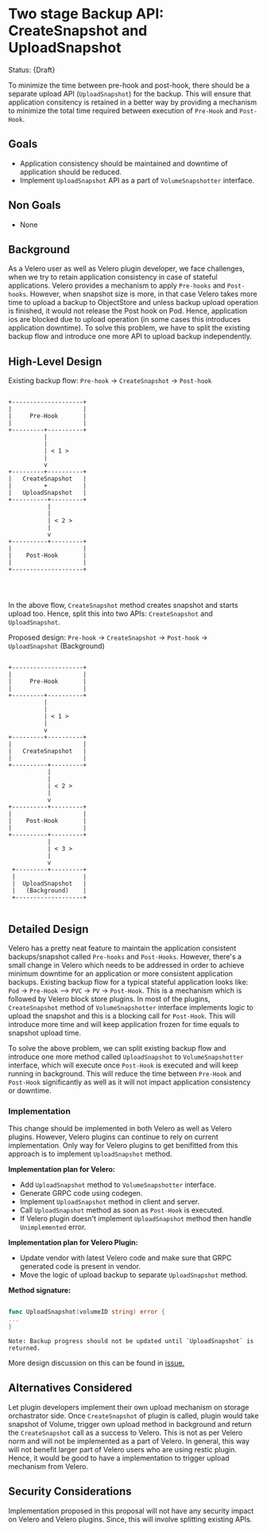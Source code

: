 # Two stage Backup API: CreateSnapshot and UploadSnapshot

Status: {Draft}

To minimize the time between pre-hook and post-hook, there should be a separate upload API (`UploadSnapshot`) for the backup. This will ensure that application consitency is retained in a better way by providing a mechanism to minimize the total time required between execution of `Pre-Hook` and `Post-Hook`.

## Goals

- Application consistency should be maintained and downtime of application should be reduced.
- Implement `UploadSnapshot` API as a part of `VolumeSnapshotter` interface.

## Non Goals

- None

## Background

As a Velero user as well as Velero plugin developer, we face challenges, when we try to retain application consistency in case of stateful applications. Velero provides a mechanism to apply `Pre-hooks` and `Post-hooks`. However, when snapshot size is more, in that case Velero takes more time to upload a backup to ObjectStore and unless backup upload operation is finished, it would not release the Post hook on Pod. Hence, application ios are blocked due to upload operation (in some cases this introduces application downtime).
To solve this problem, we have to split the existing backup flow and introduce one more API to upload backup independently.

## High-Level Design

Existing backup flow:    `Pre-hook` -> `CreateSnapshot` -> `Post-hook`

```acsii

+--------------------+
|                    |
|     Pre-Hook       |
|                    |
+---------+----------+
          |
          |
          | < 1 >
          |
          v
+---------+----------+
|   CreateSnapshot   |
|         +          |
|   UploadSnapshot   |
+----------+---------+
           |
           |
           | < 2 >
           |
           v
+----------+---------+
|                    |
|    Post-Hook       |
|                    |
+--------------------+




```

In the above flow, `CreateSnapshot` method creates snapshot and starts upload too. Hence, split this into two APIs: `CreateSnapshot` and `UploadSnapshot`.

Proposed design: `Pre-hook` -> `CreateSnapshot` -> `Post-hook` -> `UploadSnapshot` (Background)

```acsii

+--------------------+
|                    |
|     Pre-Hook       |
|                    |
+---------+----------+
          |
          |
          | < 1 >
          |
          v
+---------+----------+
|                    |
|   CreateSnapshot   |
|                    |
+----------+---------+
           |
           |
           | < 2 >
           |
           v
+----------+---------+
|                    |
|    Post-Hook       |
|                    |
+----------+---------+
           |
           | < 3 >
           |
           v
 +---------+---------+
 |                   |
 |  UploadSnapshot   |
 |   (Background)    |
 +-------------------+


```

## Detailed Design

Velero has a pretty neat feature to maintain the application consistent backups/snapshot called `Pre-hooks` and `Post-Hooks`. However, there's a small change in Velero which needs to be addressed in order to achieve minimum downtime for an application or more consistent application backups. Existing backup flow for a typical stateful application looks like: `Pod` -> `Pre-Hook` --> `PVC` -> `PV` -> `Post-Hook`. This is a mechanism which is followed by Velero block store plugins. In most of the plugins, `CreateSnapshot` method of `VolumeSnapshotter` interface implements logic to upload the snapshot and this is a blocking call for `Post-Hook`. This will introduce more time and will keep application frozen for time equals to snapshot upload time.


To solve the above problem, we can split existing backup flow and introduce one more method called `UploadSnapshot` to `VolumeSnapshotter` interface, which will execute once `Post-Hook` is executed and will keep running in background. This will reduce the time between `Pre-Hook` and `Post-Hook` significantly as well as it will not impact application consistency or downtime.

### Implementation

This change should be implemented in both Velero as well as Velero plugins. However, Velero plugins can continue to rely on current implementation. Only way for Velero plugins to get benifitted from this approach is to implement `UploadSnapshot` method.

**Implementation plan for Velero:**

- Add `UploadSnapshot` method to `VolumeSnapshotter` interface.
- Generate GRPC code using codegen.
- Implement `UploadSnapshot` method in client and server.
- Call `UploadSnapshot` method as soon as `Post-Hook` is executed.
- If Velero plugin doesn't implement `UploadSnapshot` method then handle `Unimplemented` error.

**Implementation plan for Velero Plugin:**

- Update vendor with latest Velero code and make sure that GRPC generated code is present in vendor.
- Move the logic of upload backup to separate `UploadSnapshot` method.

**Method signature:**

```go

func UploadSnapshot(volumeID string) error {
...
}

```

```Note: Backup progress should not be updated until `UploadSnapshot` is returned.```

More design discussion on this can be found in [issue.](https://github.com/heptio/velero/issues/1519)

## Alternatives Considered

Let plugin developers implement their own upload mechanism on storage orchastrator side. Once `CreateSnapshot` of plugin is called, plugin would take snapshot of Volume, trigger own upload method in background and return the `CreateSnapshot` call as a success to Velero. This is not as per Velero norm and will not be implemented as a part of Velero. In general, this way will not benefit larger part of Velero users who are using restic plugin. Hence, it would be good to have a implementation to trigger upload mechanism from Velero.

## Security Considerations

Implementation proposed in this proposal will not have any security impact on Velero and Velero plugins. Since, this will involve splitting existing APIs.

